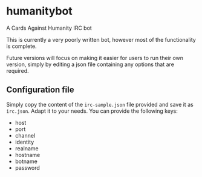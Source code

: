 humanitybot
===========

A Cards Against Humanity IRC bot

This is currently a very poorly written bot, however most of the functionality is complete.

Future versions will focus on making it easier for users to run their own
version, simply by editing a json file containing any options that are required.

Configuration file
------------------

Simply copy the content of the ``irc-sample.json`` file provided and save it as ``irc.json``. Adapt it to your needs. You can provide the following keys:

* host
* port
* channel
* identity
* realname
* hostname
* botname
* password
